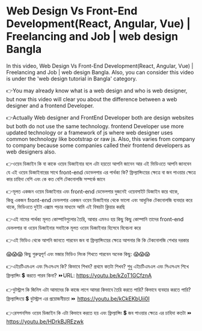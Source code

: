 <h1>Web Design Vs Front-End Development(React, Angular, Vue) | Freelancing and Job | web design Bangla </h1>

In this video, Web Design Vs Front-End Development(React, Angular, Vue) | Freelancing and Job | web design Bangla.
Also, you can consider this video is under the 'web design tutorial in Bangla' category.

👉You may already know what is a web design and who is web designer,
but now this video will clear you about the 
difference between a web designer and a frontend Developer.

👉Actually Web designer and FrontEnd Developer both are design websites but both do not 
use the same technology. frontend Developer use
more updated technology or a framework of js where web designer uses common technology 
like bootstrap or raw js. Also, this varies from company to company because some companies 
called their frontend developers as web designers also.


👉ওয়েব ডিজাইন কি বা কাকে ওয়েব ডিজাইনার বলে এটা হয়তো আপনি জানেন আর এই ভিডিওতে আপনি জানবেন যে 
এই ওয়েব ডিজাইনারের সাথে front-end ডেভেলপার এর পার্থক্য কি? ফ্রিল্যান্সিংয়ের ক্ষেত্রে বা জব পাওয়ার ক্ষেত্রে কার 
চাহিদা বেশি এবং কে কত বেশি টেকনোলজি সম্পর্কে জানে

👉মূলত একজন ওয়েব ডিজাইনার এবং front-end ডেভেলপার  দুজনেই  ওয়েবসাইট ডিজাইন করে থাকে,  
কিন্তু একজন front-end ডেভলপার একজন ওয়েব ডিজাইনার থেকে ভালো এবং আধুনিক টেকনোলজি ব্যবহার করে থাকে, 
ভিডিওতে দুইটা এক্সাম পড়ার মাধ্যমে আমি এই বিষয়টা ক্লিয়ার করছি

👉এই নামের পার্থক্য মূলত কোম্পানিগুলোর তৈরি, আবার এমনও হয় কিছু কিছু কোম্পানি তাদের front-end 
ডেভলপার বা ওয়েব ডিজাইনার সবাইকে মূলত ওয়েব ডিজাইনার হিসেবে বিবেচনা করে

👉এই ভিডিও থেকে আপনি জানতে পারবেন জব বা ফ্রিল্যান্সিংয়ের ক্ষেত্রে আপনার কি কি টেকনোলজি শেখার দরকার


😱😱😱 কিছু গুরুত্বপূর্ণ এবং মজার ভিডিও লিংক শিখতে পারবেন অনেক কিছু: 😱😱😱

👉এইচটিএমএল এবং সিএসএস কি?  কিভাবে শিখব?  প্রথমে কতটা শিখব?  শুধু এইচটিএমএল এবং সিএসএস শিখে ফ্রিল্যান্সিং 💲 করতে পারব কিনা?
⏩URL: https://youtu.be/kZoT1GCfznA

👉বুটস্ট্রাপ কি জিনিস এটা আমাদের কি কাজে লাগে আমরা কিভাবে তৈরি করতে পারি? কিভাবে ব্যবহার করতে পারি?  ফ্রিল্যান্সিংয়ে 💲 বুটস্ট্রাপ  এর প্রয়োজনীয়তা 
⏩ https://youtu.be/kCkEKbUii0I

👉রেসপনসিভ ওয়েব ডিজাইন কি এটা কিভাবে করতে হয় এবং ফ্রিল্যান্সিং 💲 জব পাওয়ার ক্ষেত্রে এর চাহিদা কতটা
⏩ https://youtu.be/HDrkBJREzwk
